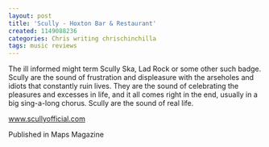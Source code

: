 ```yaml
---
layout: post
title: 'Scully - Hoxton Bar & Restaurant'
created: 1149088236
categories: Chris writing chrischinchilla
tags: music reviews
---
```


The ill informed might term Scully Ska, Lad Rock or some other such badge. Scully are the sound of frustration and displeasure with the arseholes and idiots that constantly ruin lives. They are the sound of celebrating the pleasures and excesses in life, and it all comes right in the end, usually in a big sing-a-long chorus. Scully are the sound of real life.

<a href='http://www.scullyofficial.com' target='_blank'>www.scullyofficial.com</a>

Published in Maps Magazine
